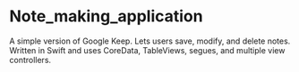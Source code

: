 # Note_making_application
A simple version of Google Keep. Lets users save, modify, and delete notes. Written in Swift and uses CoreData, TableViews, segues, and multiple view controllers.
